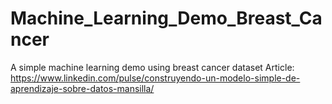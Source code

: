# Machine_Learning_Demo_Breast_Cancer
A simple machine learning demo using breast cancer dataset
Article: https://www.linkedin.com/pulse/construyendo-un-modelo-simple-de-aprendizaje-sobre-datos-mansilla/
